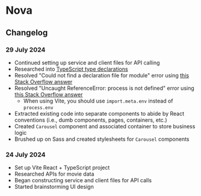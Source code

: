# Nova

## Changelog

### 29 July 2024

- Continued setting up service and client files for API calling
- Researched into [TypeScript type declarations](https://www.typescriptlang.org/docs/handbook/declaration-files/introduction.html)
- Resolved "Could not find a declaration file for module" error using [this Stack Overflow answer](https://stackoverflow.com/a/76677938/19579561)
- Resolved "Uncaught ReferenceError: process is not defined" error using [this Stack Overflow answer](https://stackoverflow.com/a/76047526/19579561)
  - When using Vite, you should use `import.meta.env` instead of `process.env`
- Extracted existing code into separate components to abide by React conventions (i.e., dumb components, pages, containers, etc.)
- Created `Carousel` component and associated container to store business logic
- Brushed up on Sass and created stylesheets for `Carousel` components

### 24 July 2024

- Set up Vite React + TypeScript project
- Researched APIs for movie data
- Began constructing service and client files for API calls
- Started brainstorming UI design
